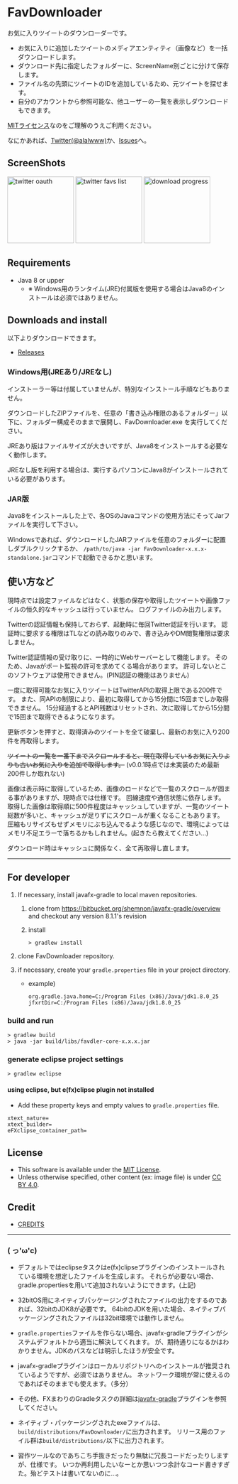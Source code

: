 
FavDownloader
========================================================
お気に入りツイートのダウンローダーです。

- お気に入りに追加したツイートのメディアエンティティ（画像など）を一括ダウンロードします。
- ダウンロード先に指定したフォルダーに、ScreenName別ごとに分けて保存します。
- ファイル名の先頭にツイートのIDを追加しているため、元ツイートを探せます。
- 自分のアカウントから参照可能な、他ユーザーの一覧を表示しダウンロードもできます。

[MITライセンス](http://ja.wikipedia.org/wiki/MIT_License)なのをご理解のうえご利用ください。

なにかあれば、[Twitter(@alalwww)](https://twitter.com/alalwww)か、[Issues](https://github.com/alalwww/FavDownloader/issues)へ。


ScreenShots
-----------------------
<img src="../ss/1.png" height="150" alt="twitter oauth" title="Twitter認証">
<img src="../ss/2.png" height="150" alt="twitter favs list" title="一覧画面">
<img src="../ss/3.png" height="150" alt="download progress" title="ダウンロード中">

Requirements
-----------------------
- Java 8 or upper
    - ※ Windows用のランタイム(JRE)付属版を使用する場合はJava8のインストールは必須ではありません。

Downloads and install
-----------------------
以下よりダウンロードできます。
- [Releases](https://github.com/alalwww/FavDownloader/releases/latest)

### Windows用(JREあり/JREなし)
インストーラー等は付属していませんが、特別なインストール手順などもありません。

ダウンロードしたZIPファイルを、任意の「書き込み権限のあるフォルダー」以下に、フォルダー構成そのままで展開し、FavDownloader.exe を実行してください。


JREあり版はファイルサイズが大きいですが、Java8をインストールする必要なく動作します。

JREなし版を利用する場合は、実行するパソコンにJava8がインストールされている必要があります。

### JAR版
Java8をインストールした上で、各OSのJavaコマンドの使用方法にそってJarファイルを実行して下さい。

Windowsであれば、ダウンロードしたJARファイルを任意のフォルダーに配置しダブルクリックするか、
`/path/to/java -jar FavDownloader-x.x.x-standalone.jar`コマンドで起動できるかと思います。


使い方など
-----------------------

現時点では設定ファイルなどはなく、状態の保存や取得したツイートや画像ファイルの恒久的なキャッシュは行っていません。
ログファイルのみ出力します。

Twitterの認証情報も保持しておらず、起動時に毎回Twitter認証を行います。
認証時に要求する権限はTLなどの読み取りのみで、書き込みやDM閲覧権限は要求しません。

Twitter認証情報の受け取りに、一時的にWebサーバーとして機能します。
そのため、Javaがポート監視の許可を求めてくる場合があります。
許可しないとこのソフトウェアは使用できません。(PIN認証の機能はありません)

一度に取得可能なお気に入りツイートはTwitterAPIの取得上限である200件です。
また、同APIの制限により、最初に取得してから15分間に15回までしか取得できません。
15分経過するとAPI残数はリセットされ、次に取得してから15分間で15回まで取得できるようになります。

更新ボタンを押すと、取得済みのツイートを全て破棄し、最新のお気に入り200件を再取得します。

~~ツイートの一覧を一番下までスクロールすると、現在取得しているお気に入りよりも古いお気に入りを追加で取得します。~~ (v0.0.1時点では未実装のため最新200件しか取れない)

画像は表示時に取得しているため、画像のロードなどで一覧のスクロールが固まる事がありますが、現時点では仕様です。
回線速度や通信状態に依存します。
取得した画像は取得順に500件程度はキャッシュしていますが、一覧のツイート総数が多いと、キャッシュが足りずにスクロールが重くなることもあります。
圧縮もリサイズもせずメモリにぶち込んでるような感じなので、環境によってはメモリ不足エラーで落ちるかもしれません。(起きたら教えてください…)

ダウンロード時はキャッシュに関係なく、全て再取得し直します。


-----------------------


For developer
-----------------------

1. If necessary, install javafx-gradle to local maven repositories.

    1. clone from https://bitbucket.org/shemnon/javafx-gradle/overview and checkout any version 8.1.1's revision

    2. install
        ```
        > gradlew install
        ```

2. clone FavDownloader repository.

3. if necessary, create your `gradle.properties` file in your project directory.
    - example)

        ```properties:gradle.properties
        org.gradle.java.home=C:/Program Files (x86)/Java/jdk1.8.0_25
        jfxrtDir=C:/Program Files (x86)/Java/jdk1.8.0_25
        ```

### build and run

```
> gradlew build
> java -jar build/libs/favdler-core-x.x.x.jar
```

### generate eclipse project settings
```
> gradlew eclipse
```

#### using eclipse, but e(fx)clipse plugin not installed
- Add these property keys and empty values to `gradle.properties` file.

```properties:gradle.properties
xtext_nature=
xtext_builder=
eFXclipse_container_path=
```


License
-----------------------
- This software is available under the [MIT License](http://opensource.org/licenses/mit-license.php).
- Unless otherwise specified, other content (ex: image file) is under [CC BY 4.0](https://creativecommons.org/licenses/by/4.0).


Credit
-----------------------
- [CREDITS](https://github.com/alalwww/FavDownloader/blob/master/CREDITS.md)


---------------------


### ( っ'ω'c)

- デフォルトではeclipseタスクはe(fx)clipseプラグインのインストールされている環境を想定したファイルを生成します。
それらが必要ない場合、gradle.propertiesを用いて追加されないようにできます。(上記)

- 32bitOS用にネイティブパッケージングされたファイルの出力をするのであれば、32bitのJDK8が必要です。
64bitのJDKを用いた場合、ネイティブパッケージングされたファイルは32bit環境では動作しません。

- `gradle.properties`ファイルを作らない場合、javafx-gradleプラグインがシステムデフォルトから適当に解決してくれます。
が、期待通りになるかはわかりません。JDKのパスなどは明示したほうが安全です。

- javafx-gradleプラグインはローカルリポジトリへのインストールが推奨されているようですが、必須ではありません。
ネットワーク環境が常に使えるのであればそのままでも使えます。（多分）

- その他、FXまわりのGradleタスクの詳細は[javafx-gradle](https://bitbucket.org/shemnon/javafx-gradle)プラグインを参照してください。

- ネイティブ・パッケージングされたexeファイルは、`build/distributions/FavDownloader/`に出力されます。
リリース用のファイル群は`build/distributions/`以下に出力されます。

- 習作ツールなのであちこち手抜きだったり無駄に冗長コードだったりしますが、仕様です。
いつか再利用したいなーとか思いつつ余計なコード書きすぎた。殆どテストは書いてないのに…。

